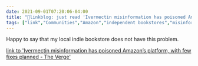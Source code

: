 ```yaml
---
date: 2021-09-01T07:20:06-04:00
title: "🔗linkblog: just read 'Ivermectin misinformation has poisoned Amazon’s platform, with few fixes planned - The Verge'"
tags: ["link","Communities","Amazon","independent bookstores","misinformation","COVID-19"]
---
```

Happy to say that my local indie bookstore does not have this problem.
 
[link to 'Ivermectin misinformation has poisoned Amazon’s platform, with few fixes planned - The Verge'](https://www.theverge.com/2021/9/1/22651653/amazon-ivermectin-misinformation-autocomplete)

